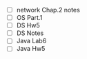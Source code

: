 - [ ] network Chap.2 notes
- [ ] OS Part.1
- [ ] DS Hw5
- [ ] DS Notes
- [ ] Java Lab6
- [ ] Java Hw5